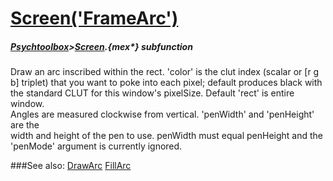# [Screen('FrameArc')](Screen-FrameArc) 
##### [Psychtoolbox](Pyschtoolbox)>[Screen](Screen).{mex*} subfunction


Draw an arc inscribed within the rect. 'color' is the clut index (scalar or [r g  
b] triplet) that you want to poke into each pixel; default produces black with  
the standard CLUT for this window's pixelSize. Default 'rect' is entire window.  
Angles are measured clockwise from vertical. 'penWidth' and 'penHeight' are the  
width and height of the pen to use. penWidth must equal penHeight and the  
'penMode' argument is currently ignored.  


###See also:
[DrawArc](Screen-DrawArc) [FillArc](Screen-FillArc)
